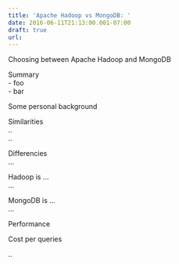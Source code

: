```yaml
---
title: 'Apache Hadoop vs MongoDB: '
date: 2016-06-11T21:13:00.001-07:00
draft: true
url: 
---
```


Choosing between Apache Hadoop and MongoDB  
  
Summary  
\- foo  
\- bar  
  
Some personal background  
  
  
Similarities  
..  
..  
  
Differencies  
...  
  
Hadoop is ...  
...  
  
MongoDB is ...  
...  
  
Performance  
  
Cost per queries  
  
..
